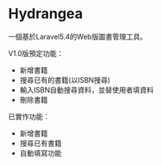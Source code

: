 # Hydrangea
一個基於Laravel5.4的Web版圖書管理工具。

V1.0版預定功能：
- 新增書籍
- 搜尋已有的書籍(以ISBN搜尋)
- 輸入ISBN自動搜尋資料，並替使用者填資料
- 刪除書籍

已實作功能：
- 新增書籍
- 搜尋已有書籍
- 自動填寫功能
